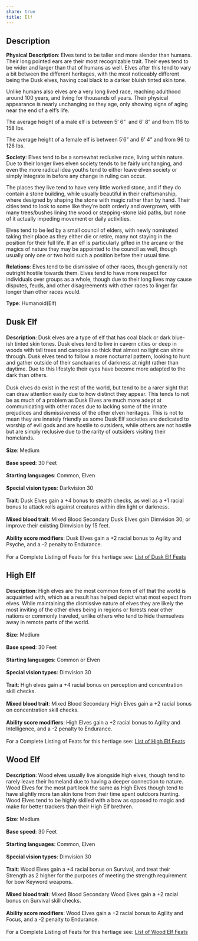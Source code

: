 ```yaml
---
share: true
title: Elf
---
```

## Description

**Physical Description**: Elves tend to be taller and more slender than humans. Their long pointed ears are their most recognizable trait. Their eyes tend to be wider and larger than that of humans as well. Elves after this tend to vary a bit between the different heritages, with the most noticeably different being the Dusk elves, having coal black to a darker bluish tinted skin tone.

Unlike humans also elves are a very long lived race, reaching adulthood around 100 years, and living for thousands of years. Their physical appearance is nearly unchanging as they age, only showing signs of aging near the end of a elf’s life.

The average height of a male elf is between 5’ 6”  and 6’ 8” and from 116 to 158 lbs.

The average height of a female elf is between 5’6” and 6’ 4” and from 96 to 126 lbs.

**Society**: Elves tend to be a somewhat reclusive race, living within nature. Due to their longer lives elven society tends to be fairly unchanging, and even the more radical idea youths tend to either leave elven society or simply integrate in before any change in ruling can occur.

The places they live tend to have very little worked stone, and if they do contain a stone building, while usually beautiful in their craftsmanship, where designed by shaping the stone with magic rather than by hand. Their cities tend to look to some like they’re both orderly and overgrown, with many trees/bushes lining the wood or stepping-stone laid paths, but none of it actually impeding movement or daily activities.

Elves tend to be led by a small council of elders, with newly nominated taking their place as they either die or retire, many not staying in the position for their full life. If an elf is particularly gifted in the arcane or the magics of nature they may be appointed to the council as well, though usually only one or two hold such a position before their usual time.

**Relations**: Elves tend to be dismissive of other races, though generally not outright hostile towards them. Elves tend to have more respect for individuals over groups as a whole, though due to their long lives may cause disputes, feuds, and other disagreements with other races to linger far longer than other races would.

**Type**: Humanoid(Elf)
<h2><span><p>Dusk Elf</p></span></h2><p><span><p><b>Description</b>:    Dusk elves are a type of elf that has coal black or dark blue-ish tinted skin tones. Dusk elves tend to live in cavern cities or deep in woods with tall trees and canopies so thick that almost no light can shine through. Dusk elves tend to follow a more nocturnal pattern, looking to hunt and gather outside of their sanctuaries of darkness at night rather than daytime. Due to this lifestyle their eyes have become more adapted to the dark than others.<br><br>Dusk elves do exist in the rest of the world, but tend to be a rarer sight that can draw attention easily due to how distinct they appear. This tends to not be as much of a problem as Dusk Elves are much more adept at communicating with other races due to lacking some of the innate prejudices and dismissiveness of the other elven heritages. This is not to mean they are innately friendly as some Dusk Elf societies are dedicated to worship of evil gods and are hostile to outsiders, while others are not hostile but are simply reclusive due to the rarity of outsiders  visiting their homelands.<br><br><b>Size</b>:    Medium<br><br><b>Base speed</b>:    30 Feet<br><br><b>Starting languages</b>:    Common, Elven<br><br><b>Special vision types</b>:    Darkvision 30<br><br><b>Trait</b>:    Dusk Elves gain a +4 bonus to stealth checks, as well as a +1 racial bonus to attack rolls against creatures within dim light or darkness.<br><br><b>Mixed blood trait</b>:    Mixed Blood Secondary Dusk Elves gain Dimvision 30; or improve their existing Dimvision by 15 feet.<br><br><b>Ability score modifiers</b>:    Dusk Elves gain a +2 racial bonus to Agility and Psyche, and a -2 penalty to Endurance.<br><br>For a Complete Listing of Feats for this hertiage see: <a data-tooltip-position="top" aria-label="List of Dusk Elf Feats" data-href="List of Dusk Elf Feats" href="List of Dusk Elf Feats" class="internal-link" target="_blank" rel="noopener">List of Dusk Elf Feats</a></p></span></p><h2><span><p>High Elf</p></span></h2><p><span><p><b>Description</b>:    High elves are the most common form of elf that the world is acquainted with, which as a result has helped depict what most expect from elves. While maintaining the dismissive nature of elves they are likely the most inviting of the other elves being in regions or forests near other nations or commonly traveled, unlike others who tend to hide themselves away in remote parts of the world.<br><br><b>Size</b>:    Medium<br><br><b>Base speed</b>:    30 Feet<br><br><b>Starting languages</b>:    Common or Elven<br><br><b>Special vision types</b>:    Dimvision 30<br><br><b>Trait</b>:    High elves gain a +4 racial bonus on perception and concentration skill checks.<br><br><b>Mixed blood trait</b>:    Mixed Blood Secondary High Elves gain a +2 racial bonus on concentration skill checks.<br><br><b>Ability score modifiers</b>:    High Elves gain a +2 racial bonus to Agility and Intelligence, and a -2 penalty to Endurance.<br><br>For a Complete Listing of Feats for this hertiage see: <a data-tooltip-position="top" aria-label="List of High Elf Feats" data-href="List of High Elf Feats" href="List of High Elf Feats" class="internal-link" target="_blank" rel="noopener">List of High Elf Feats</a></p></span></p><h2><span><p>Wood Elf</p></span></h2><p><span><p><b>Description</b>:    Wood elves usually live alongside high elves, though tend to rarely leave their homeland due to having a deeper connection to nature. Wood Elves for the most part look the same as High Elves though tend to have slightly more tan skin tone from their time spent outdoors hunting. Wood Elves tend to be highly skilled with a bow as opposed to magic and make for better trackers than their High Elf brethren.<br><br><b>Size</b>:    Medium<br><br><b>Base speed</b>:    30 Feet<br><br><b>Starting languages</b>:    Common, Elven<br><br><b>Special vision types</b>:    Dimvision 30<br><br><b>Trait</b>:    Wood Elves gain a +4 racial bonus on Survival, and treat their Strength as 2 higher for the purposes of meeting the strength requirement for bow Keyword weapons.<br><br><b>Mixed blood trait</b>:    Mixed Blood Secondary Wood Elves gain a +2 racial bonus on Survival skill checks.<br><br><b>Ability score modifiers</b>:    Wood Elves gain a +2 racial bonus to Agility and Focus, and a -2 penalty to Endurance.<br><br>For a Complete Listing of Feats for this hertiage see: <a data-tooltip-position="top" aria-label="List of Wood Elf Feats" data-href="List of Wood Elf Feats" href="List of Wood Elf Feats" class="internal-link" target="_blank" rel="noopener">List of Wood Elf Feats</a></p></span></p>